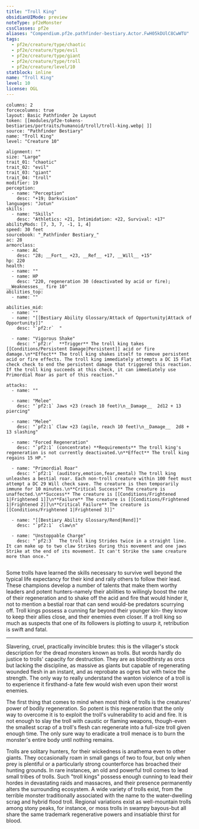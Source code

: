 ```yaml
---
title: "Troll King"
obsidianUIMode: preview
noteType: pf2eMonster
cssClasses: pf2e
aliases: "Compendium.pf2e.pathfinder-bestiary.Actor.FwH05kDUlC8CwWTU" 
tags:
  - pf2e/creature/type/chaotic
  - pf2e/creature/type/evil
  - pf2e/creature/type/giant
  - pf2e/creature/type/troll
  - pf2e/creature/level/10
statblock: inline
name: "Troll King"
level: 10
license: OGL
---
```


```statblock
columns: 2
forcecolumns: true
layout: Basic Pathfinder 2e Layout
token: [[modules/pf2e-tokens-bestiaries/portraits/humanoid/troll/troll-king.webp| ]]
source: "Pathfinder Bestiary"
name: "Troll King"
level: "Creature 10"

alignment: ""
size: "Large"
trait_01: "chaotic"
trait_02: "evil"
trait_03: "giant"
trait_04: "troll"
modifier: 19
perception:
  - name: "Perception"
    desc: "+19; Darkvision"
languages: "Jotun"
skills:
  - name: "Skills"
    desc: "Athletics: +21, Intimidation: +22, Survival: +17"
abilityMods: [7, 3, 7, -1, 1, 4]
speed: 30 feet
sourcebook: "_Pathfinder Bestiary_"
ac: 28
armorclass:
  - name: AC
    desc: "28; __Fort__ +23, __Ref__ +17, __Will__ +15"
hp: 220
health:
  - name: ""
  - name: HP
    desc: "220, regeneration 30 (deactivated by acid or fire); __Weaknesses__ fire 10"
abilities_top:
  - name: ""

abilities_mid:
  - name: ""
  - name: "[[Bestiary Ability Glossary/Attack of Opportunity|Attack of Opportunity]]"
    desc: "`pf2:r`  "

  - name: "Vigorous Shake"
    desc: "`pf2:r`  **Trigger** The troll king takes [[Conditions/Persistent Damage|Persistent]] acid or fire damage.\n**Effect** The troll king shakes itself to remove persistent acid or fire effects. The troll king immediately attempts a DC 15 Flat check check to end the persistent damage that triggered this reaction. If the troll king succeeds at this check, it can immediately use Primordial Roar as part of this reaction."

attacks:
  - name: ""

  - name: "Melee"
    desc: "`pf2:1` Jaws +23 (reach 10 feet)\n__Damage__  2d12 + 13 piercing"

  - name: "Melee"
    desc: "`pf2:1` Claw +23 (agile, reach 10 feet)\n__Damage__  2d8 + 13 slashing"

  - name: "Forced Regeneration"
    desc: "`pf2:1` (concentrate) **Requirements** The troll king's regeneration is not currently deactivated.\n**Effect** The troll king regains 15 HP."

  - name: "Primordial Roar"
    desc: "`pf2:1` (auditory,emotion,fear,mental) The troll king unleashes a bestial roar. Each non-troll creature within 100 feet must attempt a DC 29 Will check save. The creature is then temporarily immune for 10 minutes.\n**Critical Success** The creature is unaffected.\n**Success** The creature is [[Conditions/Frightened 1|Frightened 1]]\n**Failure** The creature is [[Conditions/Frightened 1|Frightened 2]]\n**Critical Failure** The creature is [[Conditions/Frightened 1|Frightened 3]]"

  - name: "[[Bestiary Ability Glossary/Rend|Rend]]"
    desc: "`pf2:1`  claw\n"

  - name: "Unstoppable Charge"
    desc: "`pf2:3`  The troll king Strides twice in a straight line. It can make up to two claw Strikes during this movement and one jaws Strike at the end of its movement. It can't Strike the same creature more than once."
 
```



Some trolls have learned the skills necessary to survive well beyond the typical life expectancy for their kind and rally others to follow their lead. These champions develop a number of talents that make them worthy leaders and potent hunters-namely their abilities to willingly boost the rate of their regeneration and to shake off the acid and fire that would hinder it, not to mention a bestial roar that can send would-be predators scurrying off. Troll kings possess a cunning far beyond their younger kin- they know to keep their allies close, and their enemies even closer. If a troll king so much as suspects that one of its followers is plotting to usurp it, retribution is swift and fatal.

* * *

Slavering, cruel, practically invincible brutes: this is the villager's stock description for the dread monsters known as trolls. But words hardly do justice to trolls' capacity for destruction. They are as bloodthirsty as orcs but lacking the discipline, as massive as giants but capable of regenerating wounded flesh in an instant, and as reprobate as ogres but with twice the strength. The only way to really understand the wanton violence of a troll is to experience it firsthand-a fate few would wish even upon their worst enemies.

The first thing that comes to mind when most think of trolls is the creatures' power of bodily regeneration. So potent is this regeneration that the only way to overcome it is to exploit the troll's vulnerability to acid and fire. It is not enough to slay the troll with caustic or flaming weapons, though-even the smallest scrap of a troll's flesh can regenerate into a full-size troll given enough time. The only sure way to eradicate a troll menace is to burn the monster's entire body until nothing remains.

Trolls are solitary hunters, for their wickedness is anathema even to other giants. They occasionally roam in small gangs of two to four, but only when prey is plentiful or a particularly strong counterforce has broached their hunting grounds. In rare instances, an old and powerful troll comes to lead small tribes of trolls. Such "troll kings" possess enough cunning to lead their hordes in devastating raids and massacres, and their presence permanently alters the surrounding ecosystem. A wide variety of trolls exist, from the terrible monster traditionally associated with the name to the water-dwelling scrag and hybrid flood troll. Regional variations exist as well-mountain trolls among stony peaks, for instance, or moss trolls in swampy bayous-but all share the same trademark regenerative powers and insatiable thirst for blood.
